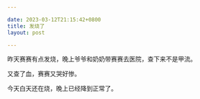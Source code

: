 ```yaml
---

date: 2023-03-12T21:15:42+0800
title: 发烧了
layout: post

---
```


昨天赛赛有点发烧，晚上爷爷和奶奶带赛赛去医院，查下来不是甲流。

又查了血，赛赛又哭好惨。

今天白天还在烧，晚上已经降到正常了。
